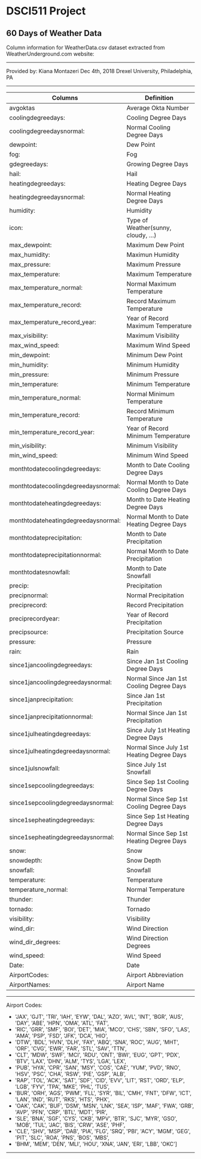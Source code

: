 # DSCI511 Project
## 60 Days of Weather Data
Column information for WeatherData.csv dataset extracted from WeatherUnderground.com website:
******************************************************************************************************************************************
Provided by:
Kiana Montazeri
Dec 4th, 2018
Drexel University, Philadelphia, PA
*****************************************************************************************************************************************
 Columns | Definition |
 --- | --- |
 avgoktas 							                   |Average Okta Number
 coolingdegreedays: 					           |Cooling Degree Days
 coolingdegreedaysnormal: 		        |Normal Cooling Degree Days
 dewpoint: 					               	   	|Dew Point
 fog: 							                	      |Fog
 gdegreedays: 					                	|Growing Degree Days
 hail: 								                     |Hail
 heatingdegreedays: 					           |Heating Degree Days
 heatingdegreedaysnormal: 			       |Normal Heating Degree Days
 humidity: 							                  |Humidity
 icon:							                      	|Type of Weather(sunny, cloudy, …)
 max_dewpoint:					                	|Maximum Dew Point
 max_humidity:					                	|Maximun Humidity
 max_pressure:					            	    |Maximum Pressure
 max_temperature:						             |Maximum Temperature
 max_temperature_normal:				        |Normal Maximum Temperature
 max_temperature_record:				        |Record Maximum Temperature
 max_temperature_record_year:		    	|Year of Record Maximum Temperature
 max_visibility:					          	    |Maximum Visibility
 max_wind_speed:				          	    	|Maximum Wind Speed
 min_dewpoint:					                	|Minimum Dew Point
 min_humidity:					            	    |Minimum Humidity
 min_pressure:					                 |Minimum Pressure
 min_temperature:					             	|Minimum Temperature
 min_temperature_normal:				        |Normal Minimum Temperature
 min_temperature_record:				        |Record Minimum Temperature
 min_temperature_record_year:		    	|Year of Record Minimum Temperature
 min_visibility:					               |Minimum Visibility
 min_wind_speed:						              |Minimum Wind Speed
 monthtodatecoolingdegreedays:		    |Month to Date Cooling Degree Days	
 monthtodatecoolingdegreedaysnormal:|Normal Month to Date Cooling Degree Days
 monthtodateheatingdegreedays:		    |Month to Date Heating Degree Days	
 monthtodateheatingdegreedaysnormal:|Normal Month to Date Heating Degree Days
 monthtodateprecipitation:			       |Month to Date Precipitation
 monthtodateprecipitationnormal:  		|Normal Month to Date Precipitation
 monthtodatesnowfall:				          	|Month to Date Snowfall
 precip:								                    |Precipitation
 precipnormal:						                |Normal Precipitation
 preciprecord:					                	|Record Precipitation
 preciprecordyear:				             	|Year of Record Precipitation
 precipsource:						                |Precipitation Source
 pressure:							                   |Pressure
 rain:								                      |Rain
 since1jancoolingdegreedays:			|Since Jan 1st Cooling Degree Days
 since1jancoolingdegreedaysnormal:		|Normal Since Jan 1st Cooling Degree Days
 since1janprecipitation:				|Since Jan 1st Precipitation
 since1janprecipitationnormal:		|Normal Since Jan 1st Precipitation
 since1julheatingdegreedays:			|Since July 1st Heating Degree Days
 since1julheatingdegreedaysnormal:		|Normal Since July 1st Heating Degree Days
 since1julsnowfall:					|Since July 1st Snowfall
 since1sepcoolingdegreedays:			|Since Sep 1st Cooling Degree Days
 since1sepcoolingdegreedaysnormal:		|Normal Since Sep 1st Cooling Degree Days
 since1sepheatingdegreedays:			|Since Sep 1st Heating Degree Days
 since1sepheatingdegreedaysnormal:		|Normal Since Sep 1st Heating Degree Days
 snow:								|Snow
 snowdepth:							|Snow Depth
 snowfall:							|Snowfall
 temperature:						|Temperature
 temperature_normal:					|Normal Temperature
 thunder:							|Thunder
 tornado:							|Tornado
 visibility:							|Visibility
 wind_dir:							|Wind Direction
 wind_dir_degrees:					|Wind Direction Degrees
 wind_speed:							|Wind Speed
 Date:								|Date
 AirportCodes:						|Airport Abbreviation
 AirportNames:						|Airport Name
******************************************************************************************************************************************
Airport Codes:
 - 'JAX', 'GJT', 'TRI', 'IAH', 'EYW', 'DAL', 'AZO', 'AVL', 'INT', 'BGR', 'AUS', 'DAY', 'ABE', 'HPN', 'OMA', 'ATL', 'FAT', 
 - 'RIC', 'GRR', 'SMF', 'BOI', 'DET', 'MIA', 'MCO', 'CHS', 'SBN', 'SFO', 'LAS', 'AMA', 'PSP', 'FSD', 'JFK', 'DCA', 'HIO', 
 - 'DTW', 'BDL', 'HVN', 'DLH', 'FAY', 'ABQ', 'SNA', 'ROC', 'AUG', 'MHT', 'ORF', 'CVG', 'EWR', 'FAR', 'STL', 'SAV', 'TTN', 
 - 'CLT', 'MDW', 'SWF', 'MCI', 'RDU', 'ONT', 'BWI', 'EUG', 'GPT', 'PDX', 'BTV', 'LAX', 'DHN', 'ALM', 'TYS', 'LGA', 'LEX', 
 - 'PUB', 'HYA', 'CPR', 'SAN', 'MSY', 'COS', 'CAE', 'YUM', 'PVD', 'RNO', 'HSV', 'PSC', 'CHA', 'RSW', 'PIE', 'GSP', 'ALB', 
 - 'RAP', 'TOL', 'ACK', 'SAT', 'SDF', 'CID', 'EVV', 'LIT', 'RST', 'ORD', 'ELP', 'LGB', 'FYV', 'TPA', 'MKE', 'PHL', 'TUS', 
 - 'BUR', 'ORH', 'AGS', 'PWM', 'FLL', 'SYR', 'BIL', 'CMH', 'FNT', 'DFW', 'ICT', 'LAN', 'IND', 'RUT', 'RKS', 'HTS', 'PHX', 
 - 'OAK', 'CAK', 'BUF', 'DSM', 'MSN', 'LNK', 'SEA', 'ISP', 'MAF', 'FWA', 'GRB', 'AVP', 'PFN', 'CRP', 'BTL', 'MDT', 'PIR', 
 - 'SLE', 'BNA', 'SGF', 'CYS', 'CKB', 'MPV', 'BTR', 'SJC', 'MYR', 'GSO', 'MOB', 'TUL', 'JAC', 'BIS', 'CRW', 'ASE', 'PHF', 
 - 'CLE', 'SHV', 'MSP', 'DAB', 'PIA', 'FLG', 'SRQ', 'PBI', 'ACY', 'MGM', 'GEG', 'PIT', 'SLC', 'ROA', 'PNS', 'BOS', 'MBS', 
 - 'BHM', 'MEM', 'DEN', 'MLI', 'HOU', 'XNA', 'JAN', 'ERI', 'LBB', 'OKC']
******************************************************************************************************************************************
